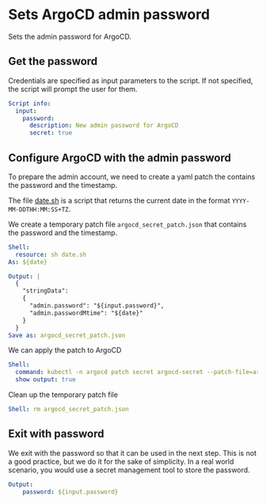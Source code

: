 # Sets ArgoCD admin password
  
Sets the admin password for ArgoCD. 

## Get the password

Credentials are specified as input parameters to the script. If not specified, the script will prompt the user for them.
 
```yaml instacli
Script info:
  input:
    password:
      description: New admin password for ArgoCD
      secret: true
```
  
## Configure ArgoCD with the admin password
   
To prepare the admin account, we need to create a yaml patch the contains the password and the timestamp.

The file [date.sh](date.sh) is a script that returns the current date in the format `YYYY-MM-DDTHH:MM:SS+TZ`.

We create a temporary patch file `argocd_secret_patch.json` that contains the password and the timestamp. 

```yaml instacli
Shell:
  resource: sh date.sh
As: ${date}

Output: |
  {
    "stringData": 
    {
      "admin.password": "${input.password}",
      "admin.passwordMtime": "${date}"
    }
  }
Save as: argocd_secret_patch.json
```
  
We can apply the patch to ArgoCD
  
```yaml instacli
Shell: 
  command: kubectl -n argocd patch secret argocd-secret --patch-file=argocd_secret_patch.json
  show output: true
```

Clean up the temporary patch file

```yaml instacli
Shell: rm argocd_secret_patch.json
```

## Exit with password

We exit with the password so that it can be used in the next step. This is not a good practice, but we do it for the sake of simplicity. In a real world scenario, you would use a secret management tool to store the password.
  
```yaml instacli
Output:
    password: ${input.password}
```
